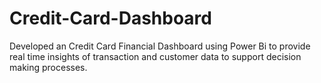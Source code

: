 # Credit-Card-Dashboard
Developed an Credit Card Financial Dashboard using Power Bi to provide real time insights of transaction and customer data to support decision making processes.
